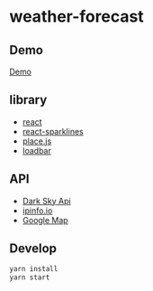 # weather-forecast

## Demo

[Demo](http://nichenqin.com/weather-forecast/)

## library

- [react](https://facebook.github.io/react/)
- [react-sparklines](https://github.com/borisyankov/react-sparklines)
- [place.js](https://github.com/algolia/places)
- [loadbar](https://github.com/nichenqin1001/loadbar)

## API

- [Dark Sky Api](https://darksky.net/dev/)
- [ipinfo.io](http://ipinfo.io/)
- [Google Map](https://developers.google.com/maps/)

## Develop

```bash
yarn install
yarn start
```
